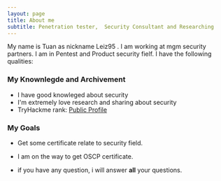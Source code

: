 ```yaml
---
layout: page
title: About me
subtitle: Penetration tester,  Security Consultant and Researching
---
```


My name is Tuan as nickname Leiz95 . I am working at mgm security partners. I am in Pentest and Product security fielf. I have the following qualities:


### My Knownlegde and Archivement
- I have good knowleged about security
- I'm extremely love research and sharing about security
- TryHackme rank: [Public Profile](https://tryhackme.com/p/leiz95)

<script src="https://tryhackme.com/badge/16445"></script>


### My Goals

- Get some certificate relate to security field.
- I am on the way to get OSCP certificate.

 - if you have any question, i will answer **all** your questions.
